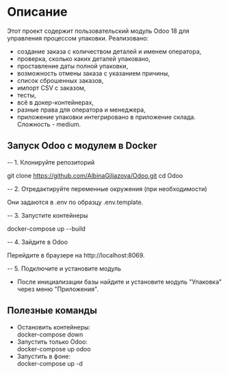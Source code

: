# Описание

Этот проект содержит пользовательский модуль Odoo 18 для управления процессом упаковки. Реализовано:
- создание заказа с количеством деталей и именем оператора,
- проверка, сколько каких деталей упаковано,
- проставление даты полной упаковки,
- возможность отмены заказа с указанием причины,
- список сброшенных заказов,
- импорт CSV с заказом,
- тесты,
- всё в докер-контейнерах,
- разные права для оператора и менеджера,
- приложение упаковки интегрировано в приложение склада.
Сложность - medium.

## Запуск Odoo с модулем в Docker

-- 1. Клонируйте репозиторий

git clone https://github.com/AlbinaGiliazova/Odoo.git
cd Odoo


-- 2. Отредактируйте переменные окружения (при необходимости)

Они задаются в .env по образцу .env.template.

-- 3. Запустите контейнеры

docker-compose up --build


-- 4. Зайдите в Odoo

Перейдите в браузере на http://localhost:8069.

-- 5. Подключите и установите модуль

- После инициализации базы найдите и установите модуль "Упаковка" через меню "Приложения".

## Полезные команды

- Остановить контейнеры:  
  docker-compose down
- Запустить только Odoo:  
  docker-compose up odoo
- Запустить в фоне:  
  docker-compose up -d